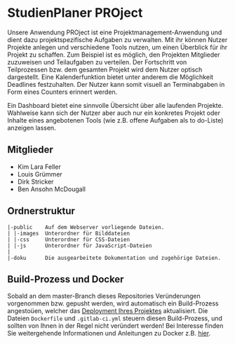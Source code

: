 # StudienPlaner PROject

Unsere Anwendung PROject ist eine Projektmanagement-Anwendung und dient dazu projektspezifische Aufgaben zu verwalten. Mit ihr können Nutzer Projekte anlegen und verschiedene Tools nutzen, um einen Überblick für ihr Projekt zu schaffen. Zum Beispiel ist es möglich, den Projekten Mitglieder zuzuweisen und Teilaufgaben zu verteilen. Der Fortschritt von Teilprozessen bzw. dem gesamten Projekt wird dem Nutzer optisch dargestellt. Eine Kalenderfunktion bietet unter anderem die Möglichkeit Deadlines festzuhalten. Der Nutzer kann somit visuell an Terminabgaben in Form eines Counters erinnert werden.  

Ein Dashboard bietet eine sinnvolle Übersicht über alle laufenden Projekte. Wahlweise kann sich der Nutzer aber auch nur ein konkretes Projekt oder Inhalte eines angebotenen Tools (wie z.B. offene Aufgaben als to do-Liste) anzeigen lassen.

## Mitglieder

- Kim Lara Feller
- Louis Grümmer
- Dirk Stricker
- Ben Ansohn McDougall

## Ordnerstruktur

    |-public    Auf dem Webserver vorliegende Dateien.
    | |-images  Unterordner für Bilddateien
    | |-css     Unterordner für CSS-Dateien
    | |-js      Unterordner für JavaScript-Dateien
    |
    |-doku      Die ausgearbeitete Dokumentation und zugehörige Dateien.

## Build-Prozess und Docker

Sobald an dem master-Branch dieses Repositories Veründerungen vorgenommen bzw. gepusht werden, wird automatisch ein Build-Prozess angestoüen, welcher das [Deployment Ihres Projektes](https://gruppe-07.wp20.mylab.th-luebeck.de) aktualisiert. Die Dateien `Dockerfile` und `.gitlab-ci.yml` steuern diesen Build-Prozess, und sollten von Ihnen in der Regel nicht veründert werden! Bei Interesse finden Sie weitergehende Informationen und Anleitungen zu Docker z.B. [hier](https://doku.mylab.th-luebeck.de/docs/docker/).
